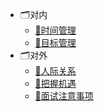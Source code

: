 * 🗂对内
    * [📝时间管理](/docs/软技能/对内/时间管理.md)
    * [📝目标管理](/docs/软技能/对内/目标管理.md)
* 🗂对外
    * [📝人际关系](/docs/软技能/对外/人际关系.md)
    * [📝把握机遇](/docs/软技能/对外/把握机遇.md)
    * [📝面试注意事项](/docs/软技能/对外/面试注意事项.md)

